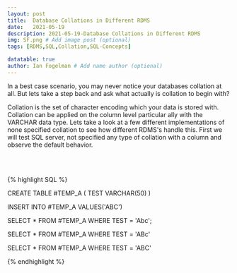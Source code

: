 ```yaml
---
layout: post
title:  Database Collations in Different RDMS
date:   2021-05-19
description: 2021-05-19-Database Collations in Different RDMS
img: SF.png # Add image post (optional)
tags: [RDMS,SQL,Collation,SQL-Concepts]

datatable: true
author: Ian Fogelman # Add name author (optional)
---
```


<meta property="og:title" content="Database Collations in Different RDMS">
<meta property="og:description" content="A blog by Ian Fogelman.">
<meta property="og:image" content="https://repository-images.githubusercontent.com/190807493/a3610e80-bed1-11e9-87ac-2a4f0aa3b2ee">
<meta property="og:url" content="https://repository-images.githubusercontent.com/190807493/a3610e80-bed1-11e9-87ac-2a4f0aa3b2ee">



In a best case scenario, you may never notice your databases collation at all. But lets take a step back and ask what actually is collation to begin with? 

Collation is the set of character encoding which your data is stored with. Collation can be applied on the column level particular ally with the VARCHAR data type. Lets take a look at a few different implementations of none specified collation to see how different RDMS's handle this. First we will test SQL server, not specified any type of collation with a column and observe the default behavior.

<br>

<br>

{% highlight SQL %}

CREATE TABLE #TEMP_A
(
TEST VARCHAR(50)
)

INSERT INTO #TEMP_A
VALUES('ABC')


SELECT * FROM #TEMP_A
WHERE TEST = 'Abc';

SELECT * FROM #TEMP_A
WHERE TEST = 'ABc'

SELECT * FROM #TEMP_A
WHERE TEST = 'ABC'

{% endhighlight %}

